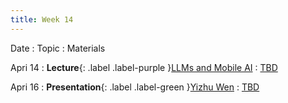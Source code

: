 ```yaml
---
title: Week 14
---
```


Date
: Topic
  : Materials

Apri 14
: **Lecture**{: .label .label-purple }[LLMs and Mobile AI](#)
  : [TBD](#)

Apri 16
: **Presentation**{: .label .label-green }[Yizhu Wen](#)
  : [TBD](#)

